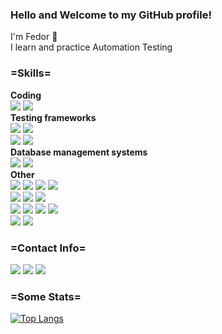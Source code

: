 ### Hello and Welcome to my GitHub profile!

I'm Fedor :adult:<br/>
I learn and practice Automation Testing


### =Skills=<br/>
**Coding**<br/>
[<img src="https://img.shields.io/badge/Java-f89820?style=flat-square&logo=java&logoColor=white" />](https://www.java.com/)
[<img src="https://img.shields.io/badge/Python-35709f?style=flat-square&logo=python&logoColor=white" />](https://www.python.org/)<br/>
**Testing frameworks**<br/>
[<img src="https://img.shields.io/badge/Selenide-b400b4?style=flat-square&logo=selenide&logoColor=white" />](https://selenide.org/) 
[<img src="https://img.shields.io/badge/Selenium-00ae00?style=flat-square&logo=selenium&logoColor=white" />](https://www.selenium.dev/)<br/>
[<img src="https://img.shields.io/badge/Junit5-25A162?style=flat-square&logo=junit5&logoColor=white" />](https://junit.org/junit5/) 
[<img src="https://img.shields.io/badge/REST%20Assured-109b2e?style=flat-square&logo=restassured&logoColor=white" />](https://rest-assured.io/)<br/>
**Database management systems**<br/>
[<img src="https://img.shields.io/badge/Microsoft%20SQL%20Server-a91d22?style=flat-square&logo=microsoftsqlserver&logoColor=white" />](https://www.microsoft.com/en-us/sql-server/) 
[<img src="https://img.shields.io/badge/PostgreSQL-336791?style=flat-square&logo=postgresql&logoColor=white" />](https://www.postgresql.org/)<br/>
**Other**<br/>
[<img src="https://img.shields.io/badge/HTML-e96228?style=flat-square&logo=html&logoColor=white" />](https://html.spec.whatwg.org/)
[<img src="https://img.shields.io/badge/CSS-1c84c1?style=flat-square&logo=css&logoColor=white" />](https://devdocs.io/css/)
[<img src="https://img.shields.io/badge/Git-3f2e00?style=flat-square&logo=git&logoColor=white" />](https://git-scm.com/) 
[<img src="https://img.shields.io/badge/Jenkins-D24939?style=flat-square&logo=jenkins&logoColor=white" />](https://www.jenkins.io/)<br/> 
[<img src="https://img.shields.io/badge/Allure%20Report-ffd050?style=flat-square&logo=allure&logoColor=white" />](https://docs.qameta.io/allure/)
[<img src="https://img.shields.io/badge/Postman-ff6c37?style=flat-square&logo=postman&logoColor=white" />](https://www.postman.com/) 
[<img src="https://img.shields.io/badge/Soap%20UI-fcdc00?style=flat-square&logo=soapui&logoColor=white" />](https://www.soapui.org/)  
[<img src="https://img.shields.io/badge/JMeter-b3204e?style=flat-square&logo=jmeter&logoColor=white" />](https://jmeter.apache.org/) 
[<img src="https://img.shields.io/badge/Appium-c9e9eb?style=flat-square&logo=appium&logoColor=white" />](https://appium.io/)
[<img src="https://img.shields.io/badge/Selenoid-0080c1?style=flat-square&logo=selenoid&logoColor=white" />](https://aerokube.com/selenoid/latest/) 
[<img src="https://img.shields.io/badge/Docker-24b2e4?style=flat-square&logo=docker&logoColor=white" />](https://www.docker.com/)<br/>
[<img src="https://img.shields.io/badge/Fiddler-5ce500?style=flat-square&logo=fiddler&logoColor=white" />](https://www.telerik.com/fiddler)
[<img src="https://img.shields.io/badge/Jira-0052CC?style=flat-square&logo=Jira&logoColor=white" />](https://www.atlassian.com/software/jira/)
<br/>


### =Contact Info=<br/>
<a href="mailto:parenkov.fedor@gmail.com">![](https://img.shields.io/badge/Gmail-Address-informational?style=flat&logo=gmail&logoColor=white&color=e04a3e)</a>
[![](https://img.shields.io/badge/LinkedIn-Profile-informational?style=flat&logo=linkedin&logoColor=white&color=0D76A8)](https://www.linkedin.com/in/fedor-parenkov)
[![](https://img.shields.io/badge/Telegram-Account-informational?style=flat&logo=telegram&logoColor=white&color=31a2db)](https://t.me/WakeUpTheo)<br/>


### =Some Stats=<br/>
[![Top Langs](https://github-readme-stats.vercel.app/api/top-langs/?username=WakeUpTheo&layout=compact)](https://github.com/WakeUpTheo?tab=repositories)
